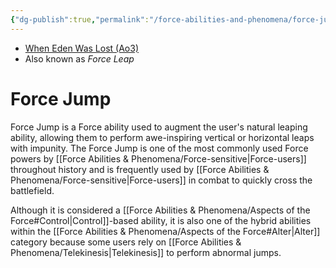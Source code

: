 ```yaml
---
{"dg-publish":true,"permalink":"/force-abilities-and-phenomena/force-jump/","tags":["universal","control","alter","forcepower"],"noteIcon":"saber1"}
---
```


- [When Eden Was Lost (Ao3)](https://archiveofourown.org/works/19334440/chapters/45992584)
- Also known as *Force Leap*
# Force Jump
Force Jump is a Force ability used to augment the user's natural leaping ability, allowing them to perform awe-inspiring vertical or horizontal leaps with impunity. The Force Jump is one of the most commonly used Force powers by [[Force Abilities & Phenomena/Force-sensitive\|Force-users]] throughout history and is frequently used by [[Force Abilities & Phenomena/Force-sensitive\|Force-users]] in combat to quickly cross the battlefield. 

Although it is considered a [[Force Abilities & Phenomena/Aspects of the Force#Control\|Control]]-based ability, it is also one of the hybrid abilities within the [[Force Abilities & Phenomena/Aspects of the Force#Alter\|Alter]] category because some users rely on [[Force Abilities & Phenomena/Telekinesis\|Telekinesis]] to perform abnormal jumps. 